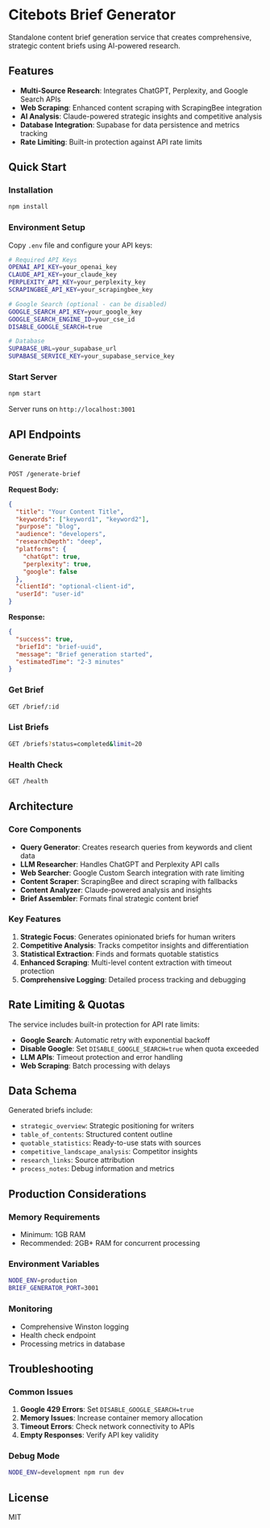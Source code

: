 # Citebots Brief Generator

Standalone content brief generation service that creates comprehensive, strategic content briefs using AI-powered research.

## Features

- **Multi-Source Research**: Integrates ChatGPT, Perplexity, and Google Search APIs
- **Web Scraping**: Enhanced content scraping with ScrapingBee integration
- **AI Analysis**: Claude-powered strategic insights and competitive analysis
- **Database Integration**: Supabase for data persistence and metrics tracking
- **Rate Limiting**: Built-in protection against API rate limits

## Quick Start

### Installation

```bash
npm install
```

### Environment Setup

Copy `.env` file and configure your API keys:

```bash
# Required API Keys
OPENAI_API_KEY=your_openai_key
CLAUDE_API_KEY=your_claude_key
PERPLEXITY_API_KEY=your_perplexity_key
SCRAPINGBEE_API_KEY=your_scrapingbee_key

# Google Search (optional - can be disabled)
GOOGLE_SEARCH_API_KEY=your_google_key
GOOGLE_SEARCH_ENGINE_ID=your_cse_id
DISABLE_GOOGLE_SEARCH=true

# Database
SUPABASE_URL=your_supabase_url
SUPABASE_SERVICE_KEY=your_supabase_service_key
```

### Start Server

```bash
npm start
```

Server runs on `http://localhost:3001`

## API Endpoints

### Generate Brief
```bash
POST /generate-brief
```

**Request Body:**
```json
{
  "title": "Your Content Title",
  "keywords": ["keyword1", "keyword2"],
  "purpose": "blog",
  "audience": "developers",
  "researchDepth": "deep",
  "platforms": {
    "chatGpt": true,
    "perplexity": true,
    "google": false
  },
  "clientId": "optional-client-id",
  "userId": "user-id"
}
```

**Response:**
```json
{
  "success": true,
  "briefId": "brief-uuid",
  "message": "Brief generation started",
  "estimatedTime": "2-3 minutes"
}
```

### Get Brief
```bash
GET /brief/:id
```

### List Briefs
```bash
GET /briefs?status=completed&limit=20
```

### Health Check
```bash
GET /health
```

## Architecture

### Core Components

- **Query Generator**: Creates research queries from keywords and client data
- **LLM Researcher**: Handles ChatGPT and Perplexity API calls
- **Web Searcher**: Google Custom Search integration with rate limiting
- **Content Scraper**: ScrapingBee and direct scraping with fallbacks
- **Content Analyzer**: Claude-powered analysis and insights
- **Brief Assembler**: Formats final strategic content brief

### Key Features

1. **Strategic Focus**: Generates opinionated briefs for human writers
2. **Competitive Analysis**: Tracks competitor insights and differentiation
3. **Statistical Extraction**: Finds and formats quotable statistics
4. **Enhanced Scraping**: Multi-level content extraction with timeout protection
5. **Comprehensive Logging**: Detailed process tracking and debugging

## Rate Limiting & Quotas

The service includes built-in protection for API rate limits:

- **Google Search**: Automatic retry with exponential backoff
- **Disable Google**: Set `DISABLE_GOOGLE_SEARCH=true` when quota exceeded
- **LLM APIs**: Timeout protection and error handling
- **Web Scraping**: Batch processing with delays

## Data Schema

Generated briefs include:

- `strategic_overview`: Strategic positioning for writers
- `table_of_contents`: Structured content outline
- `quotable_statistics`: Ready-to-use stats with sources
- `competitive_landscape_analysis`: Competitor insights
- `research_links`: Source attribution
- `process_notes`: Debug information and metrics

## Production Considerations

### Memory Requirements
- Minimum: 1GB RAM
- Recommended: 2GB+ RAM for concurrent processing

### Environment Variables
```bash
NODE_ENV=production
BRIEF_GENERATOR_PORT=3001
```

### Monitoring
- Comprehensive Winston logging
- Health check endpoint
- Processing metrics in database

## Troubleshooting

### Common Issues

1. **Google 429 Errors**: Set `DISABLE_GOOGLE_SEARCH=true`
2. **Memory Issues**: Increase container memory allocation
3. **Timeout Errors**: Check network connectivity to APIs
4. **Empty Responses**: Verify API key validity

### Debug Mode
```bash
NODE_ENV=development npm run dev
```

## License

MIT